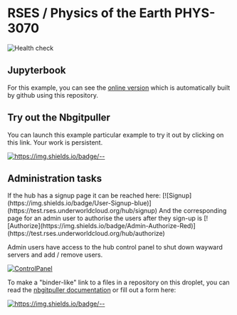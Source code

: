 # RSES / Physics of the Earth PHYS-3070

 
![Health check](https://github.com/ANU-RSES-Education/PHYS-3070/workflows/Health%20check/badge.svg)


## Jupyterbook

For this example, you can see the [online version](https://anu-rses-education.github.io/PHYS-3070/FrontPage.html) which is automatically built by github using this repository.

## Try out the Nbgitpuller


You can launch this example particular example to try it out by clicking on this link. Your work is persistent. 

[![https://img.shields.io/badge/<LABEL>-<MESSAGE>-<COLOR>](https://img.shields.io/badge/Launch-Demo-blue)](https://phys3070-2021.rses.underworldcloud.org/hub/user-redirect/git-pull?repo=https://github.com/ANU-RSES-Education/PHYS-3070&urlpath=tree/PHYS-3070/StartHere.ipynb&branch=master)
    
## Administration tasks

<!-->
If the hub has a signup page it can be reached here:
    
[![Signup](https://img.shields.io/badge/User-Signup-blue)](https://test.rses.underworldcloud.org/hub/signup)

And the corresponding page for an admin user to authorise the users after they sign-up is
    
[![Authorize](https://img.shields.io/badge/Admin-Authorize-Red)](https://test.rses.underworldcloud.org/hub/authorize)

<!-->
   
Admin users have access to the hub control panel to shut down wayward servers and add / remove users. 
    
[![ControlPanel](https://img.shields.io/badge/Admin-HubControlPanel-Red)](https://phys3070-2021.rses.underworldcloud.org/hub/admin)
    

To make a "binder-like" link to a files in a repository on this droplet, you can read the [nbgitpuller documentation](https://jupyterhub.github.io/nbgitpuller/link.html) or fill out a form here:

 [![https://img.shields.io/badge/<LABEL>-<MESSAGE>-<COLOR>](https://img.shields.io/badge/Admin-LinkMaker-Red)](https://jupyterhub.github.io/nbgitpuller/link.html?hub=https://phys3070-2021.rses.underworldcloud.org&repo=https://github.com/ANU-RSES-Education/PHYS-3070)


